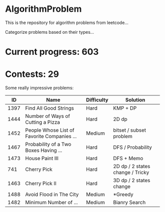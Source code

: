 # AlgorithmProblem
This is the repository for algorithm problems from leetcode...

Categorize problems based on their types...


# Current progress: 603

# Contests: 29

Some really impressive problems:

ID | Name | Difficulty | Solution
 ---- | ----------- | -------- | ------
1397|Find All Good Strings| Hard | KMP + DP
1444|Number of Ways of Cutting a Pizza| Hard | 2D dp
1452|People Whose List of Favorite Companies ...| Medium | bitset / subset problem
1467|Probability of a Two Boxes Having ...| Hard | DFS / Probability
1473|House Paint III | Hard | DFS + Memo
741|Cherry Pick| Hard | 2D dp / 2 states change / Tricky
1463|Cherry Pick II| Hard | 3D dp / 2 states change
1488|Avoid Flood in The City|Medium|*Greedy 
1482|Minimum Number of ... | Medium | Bianry Search

